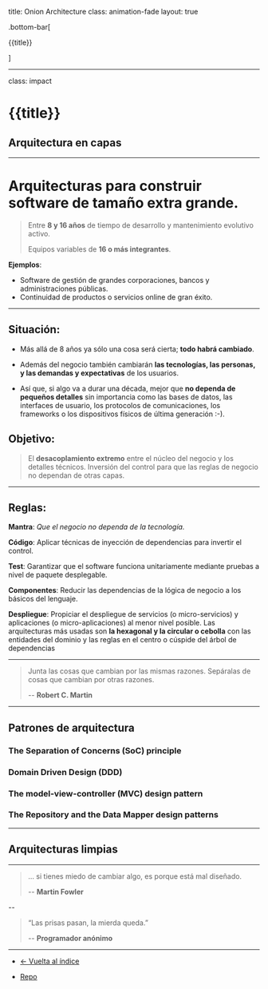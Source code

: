 title: Onion Architecture
class: animation-fade
layout: true

.bottom-bar[

{{title}}

]

---

class: impact

# {{title}}

## Arquitectura en capas

---

# Arquitecturas para construir software de tamaño extra grande.

> Entre **8 y 16 años** de tiempo de desarrollo y mantenimiento evolutivo activo.
>
> Equipos variables de **16 o más integrantes**.

**Ejemplos**:

- Software de gestión de grandes corporaciones, bancos y administraciones públicas.
- Continuidad de productos o servicios online de gran éxito.

---

## Situación:

- Más allá de 8 años ya sólo una cosa será cierta; **todo habrá cambiado**.

- Además del negocio también cambiarán **las tecnologías, las personas, y las demandas y expectativas** de los usuarios.

- Así que, si algo va a durar una década, mejor que **no dependa de pequeños detalles** sin importancia como las bases de datos, las interfaces de usuario, los protocolos de comunicaciones, los frameworks o los dispositivos físicos de última generación :-).

## Objetivo:

> El **desacoplamiento extremo** entre el núcleo del negocio y los detalles técnicos. Inversión del control para que las reglas de negocio no dependan de otras capas.

---

## Reglas:

**Mantra**: _Que el negocio no dependa de la tecnología._

**Código**: Aplicar técnicas de inyección de dependencias para invertir el control.

**Test**: Garantizar que el software funciona unitariamente mediante pruebas a nivel de paquete desplegable.

**Componentes**: Reducir las dependencias de la lógica de negocio a los básicos del lenguaje.

**Despliegue**: Propiciar el despliegue de servicios (o micro-servicios) y aplicaciones (o micro-aplicaciones) al menor nivel posible. Las arquitecturas más usadas son **la hexagonal y la circular o cebolla** con las entidades del dominio y las reglas en el centro o cúspide del árbol de dependencias

---


> Junta las cosas que cambian por las mismas razones. Sepáralas de cosas que cambian por otras razones.
>
> -- **Robert C. Martin**

---

## Patrones de arquitectura

### The Separation of Concerns (SoC) principle
### Domain Driven Design (DDD)
### The model-view-controller (MVC) design pattern
### The Repository and the Data Mapper design patterns

---
## Arquitecturas limpias



---


> ... si tienes miedo de cambiar algo, es porque está mal diseñado.
>
> -- **Martin Fowler**

--

> “Las prisas pasan, la mierda queda.”
>
> -- **Programador anónimo**

---


- [<- Vuelta al índice ](./)

- [Repo](https://github.com/AcademiaBinaria/clean-software-architecture)
